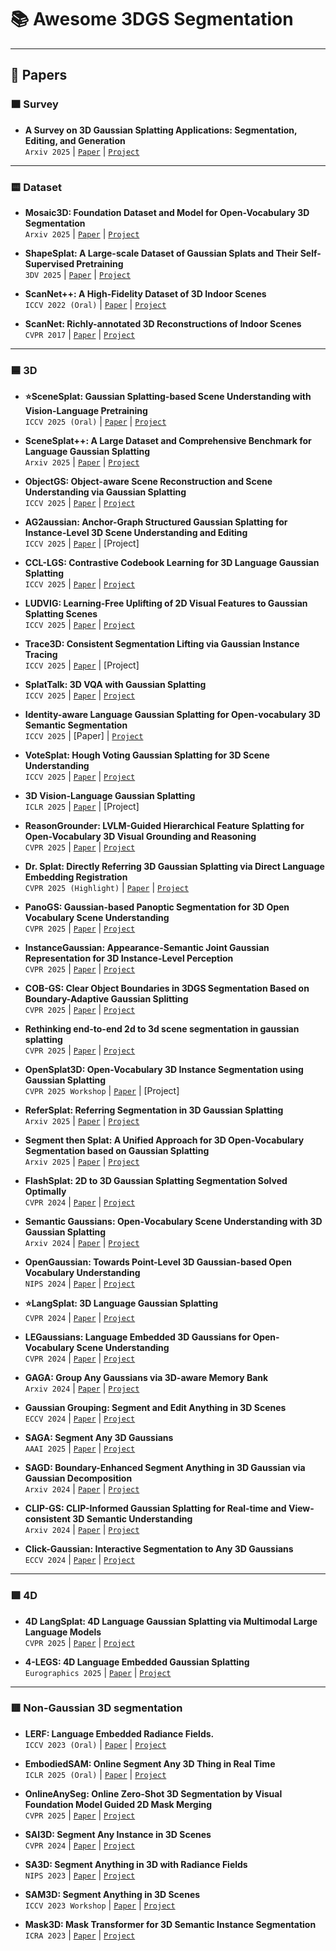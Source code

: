 # 📚 Awesome 3DGS Segmentation
---

## 📖 Papers
### 🟧 Survey
* **A Survey on 3D Gaussian Splatting Applications: Segmentation, Editing, and Generation** <br>
`Arxiv 2025` | [`Paper`](https://arxiv.org/abs/2508.09977) | [`Project`](https://github.com/heshuting555/Awesome-3DGS-Applications)
---


### 🟨 Dataset
* **Mosaic3D: Foundation Dataset and Model for Open-Vocabulary 3D Segmentation** <br>
`Arxiv 2025` | [`Paper`](https://arxiv.org/abs/2502.02548) | [`Project`](https://nvlabs.github.io/Mosaic3D/)

* **ShapeSplat: A Large-scale Dataset of Gaussian Splats and Their Self-Supervised Pretraining** <br>
`3DV 2025` | [`Paper`](https://arxiv.org/abs/2408.10906) | [`Project`](https://unique1i.github.io/ShapeSplat_webpage/)

* **ScanNet++: A High-Fidelity Dataset of 3D Indoor Scenes** <br>
`ICCV 2022 (Oral)` | [`Paper`](https://arxiv.org/abs/2308.11417) | [`Project`](https://github.com/scannetpp/scannetpp)

* **ScanNet: Richly-annotated 3D Reconstructions of Indoor Scenes** <br>
`CVPR 2017` | [`Paper`](https://arxiv.org/abs/1702.04405) | [`Project`](http://www.scan-net.org/)
---

### 🟦 3D
* **⭐SceneSplat: Gaussian Splatting-based Scene Understanding with Vision-Language Pretraining** <br>
`ICCV 2025 (Oral)` | [`Paper`](https://arxiv.org/abs/2503.18052) | [`Project`](https://github.com/unique1i/SceneSplat)

* **SceneSplat++: A Large Dataset and Comprehensive Benchmark for Language Gaussian Splatting** <br>
`Arxiv 2025` | [`Paper`](https://arxiv.org/abs/2506.08710) | [`Project`](https://github.com/unique1i/GaussianWorld_Benchmark)

* **ObjectGS: Object-aware Scene Reconstruction and Scene Understanding via Gaussian Splatting** <br>
`ICCV 2025` | [`Paper`](https://arxiv.org/abs/2507.15454) | [`Project`](https://ruijiezhu94.github.io/ObjectGS_page)

* **AG2aussian: Anchor-Graph Structured Gaussian Splatting for Instance-Level 3D Scene Understanding and Editing** <br>
`ICCV 2025` | [`Paper`](https://arxiv.org/abs/2508.01740) | [Project]

* **CCL-LGS: Contrastive Codebook Learning for 3D Language Gaussian Splatting** <br>
`ICCV 2025` | [`Paper`](https://arxiv.org/abs/2505.20469) | [`Project`](https://epsilontl.github.io/CCL-LGS/)

* **LUDVIG: Learning-Free Uplifting of 2D Visual Features to Gaussian Splatting Scenes** <br>
`ICCV 2025` | [`Paper`](https://arxiv.org/abs/2410.14462) | [`Project`](https://juliettemarrie.github.io/ludvig)

* **Trace3D: Consistent Segmentation Lifting via Gaussian Instance Tracing** <br>
`ICCV 2025` | [`Paper`](https://arxiv.org/abs/2508.03227) | [Project]

* **SplatTalk: 3D VQA with Gaussian Splatting** <br>
`ICCV 2025` | [`Paper`](https://arxiv.org/abs/2503.06271) | [`Project`](https://splat-talk.github.io/)

* **Identity-aware Language Gaussian Splatting for Open-vocabulary 3D Semantic Segmentation** <br>
`ICCV 2025` | [Paper] | [`Project`](https://github.com/DCVL-3D/ILGS_release)

* **VoteSplat: Hough Voting Gaussian Splatting for 3D Scene Understanding** <br>
`ICCV 2025` | [`Paper`](https://arxiv.org/abs/2506.22799) | [`Project`](https://sy-ja.github.io/votesplat/)

* **3D Vision-Language Gaussian Splatting** <br>
`ICLR 2025` | [`Paper`](https://arxiv.org/abs/2410.07577) | [Project]

* **ReasonGrounder: LVLM-Guided Hierarchical Feature Splatting for Open-Vocabulary 3D Visual Grounding and Reasoning** <br>
`CVPR 2025` | [`Paper`](https://arxiv.org/abs/2503.23297) | [`Project`](https://zhenyangliu.github.io/ReasonGrounder/)

* **Dr. Splat: Directly Referring 3D Gaussian Splatting via Direct Language Embedding Registration** <br>
`CVPR 2025 (Highlight)` | [`Paper`](https://arxiv.org/abs/2502.16652) | [`Project`](https://drsplat.github.io/)

* **PanoGS: Gaussian-based Panoptic Segmentation for 3D Open Vocabulary Scene Understanding** <br>
`CVPR 2025` | [`Paper`](https://arxiv.org/abs/2503.18107) | [`Project`](https://zju3dv.github.io/panogs/)

* **InstanceGaussian: Appearance-Semantic Joint Gaussian Representation for 3D Instance-Level Perception** <br>
`CVPR 2025` | [`Paper`](https://arxiv.org/abs/2411.19235) | [`Project`](https://lhj-git.github.io/InstanceGaussian/)

* **COB-GS: Clear Object Boundaries in 3DGS Segmentation Based on Boundary-Adaptive Gaussian Splitting** <br>
`CVPR 2025` | [`Paper`](https://arxiv.org/abs/2503.19443) | [`Project`](https://github.com/ZestfulJX/COB-GS)

* **Rethinking end-to-end 2d to 3d scene segmentation in gaussian splatting** <br>
`CVPR 2025` | [`Paper`](https://arxiv.org/abs/2503.14029) | [`Project`](https://github.com/Runsong123/Unified-Lift)

* **OpenSplat3D: Open-Vocabulary 3D Instance Segmentation using Gaussian Splatting** <br>
`CVPR 2025 Workshop` | [`Paper`](https://arxiv.org/abs/2506.07697) | [Project]

* **ReferSplat: Referring Segmentation in 3D Gaussian Splatting** <br>
`Arxiv 2025` | [`Paper`](https://arxiv.org/abs/2508.08252) | [`Project`](https://github.com/heshuting555/ReferSplat)

* **Segment then Splat: A Unified Approach for 3D Open-Vocabulary Segmentation based on Gaussian Splatting** <br>
`Arxiv 2025` | [`Paper`](https://arxiv.org/abs/2503.22204) | [`Project`](https://vulab-ai.github.io/Segment-then-Splat/)

* **FlashSplat: 2D to 3D Gaussian Splatting Segmentation Solved Optimally** <br>
`CVPR 2024` | [`Paper`](https://arxiv.org/abs/2409.08270) | [`Project`](https://github.com/florinshen/FlashSplat)

* **Semantic Gaussians: Open-Vocabulary Scene Understanding with 3D Gaussian Splatting** <br>
`Arxiv 2024` | [`Paper`](https://arxiv.org/abs/2403.15624) | [`Project`](https://github.com/sharinka0715/semantic-gaussians)

* **OpenGaussian: Towards Point-Level 3D Gaussian-based Open Vocabulary Understanding** <br>
`NIPS 2024` | [`Paper`](https://arxiv.org/abs/2406.02058) | [`Project`](https://3d-aigc.github.io/OpenGaussian)

* **⭐LangSplat: 3D Language Gaussian Splatting** <br>
`CVPR 2024` | [`Paper`](https://arxiv.org/abs/2312.16084) | [`Project`](https://langsplat.github.io/)

* **LEGaussians: Language Embedded 3D Gaussians for Open-Vocabulary Scene Understanding** <br>
`CVPR 2024` | [`Paper`](https://arxiv.org/abs/2311.18482) | [`Project`](https://buaavrcg.github.io/LEGaussians/)

* **GAGA: Group Any Gaussians via 3D-aware Memory Bank** <br>
`Arxiv 2024` | [`Paper`](https://arxiv.org/abs/2404.07977) | [`Project`](https://www.gaga.gallery/)

* **Gaussian Grouping: Segment and Edit Anything in 3D Scenes** <br>
`ECCV 2024` | [`Paper`](https://arxiv.org/abs/2312.00732) | [`Project`](https://github.com/lkeab/gaussian-grouping)

* **SAGA: Segment Any 3D Gaussians** <br>
`AAAI 2025` | [`Paper`](https://arxiv.org/abs/2312.00860) | [`Project`](https://github.com/Jumpat/SegAnyGAussians)

* **SAGD: Boundary-Enhanced Segment Anything in 3D Gaussian via Gaussian Decomposition** <br>
`Arxiv 2024` | [`Paper`](https://arxiv.org/abs/2401.17857) | [`Project`](https://github.com/XuHu0529/SAGS)

* **CLIP-GS: CLIP-Informed Gaussian Splatting for Real-time and View-consistent 3D Semantic Understanding** <br>
`Arxiv 2024` | [`Paper`](https://arxiv.org/abs/2404.14249) | [`Project`](https://gbliao.github.io/CLIP-GS.github.io/)

* **Click-Gaussian: Interactive Segmentation to Any 3D Gaussians** <br>
`ECCV 2024` | [`Paper`](https://arxiv.org/abs/2407.11793) | [`Project`](https://seokhunchoi.github.io/Click-Gaussian)
---

### 🟩 4D
* **4D LangSplat: 4D Language Gaussian Splatting via Multimodal Large Language Models** <br>
`CVPR 2025` | [`Paper`](https://arxiv.org/abs/2503.10437) | [`Project`](https://4d-langsplat.github.io/)

* **4-LEGS: 4D Language Embedded Gaussian Splatting** <br>
`Eurographics 2025` | [`Paper`](https://arxiv.org/abs/2410.10719) | [`Project`](https://tau-vailab.github.io/4-LEGS/)
---

### 🟥 Non-Gaussian 3D segmentation
* **LERF: Language Embedded Radiance Fields.** <br>
`ICCV 2023 (Oral)` | [`Paper`](https://arxiv.org/abs/2303.09553) | [`Project`](https://lerf.io/)

* **EmbodiedSAM: Online Segment Any 3D Thing in Real Time** <br>
`ICLR 2025 (Oral)` | [`Paper`](https://arxiv.org/abs/2408.11811) | [`Project`](https://xuxw98.github.io/ESAM/)

* **OnlineAnySeg: Online Zero-Shot 3D Segmentation by Visual Foundation Model Guided 2D Mask Merging** <br>
`CVPR 2025` | [`Paper`](https://arxiv.org/abs/2503.01309) | [`Project`](https://yjtang249.github.io/OnlineAnySeg)

* **SAI3D: Segment Any Instance in 3D Scenes** <br>
`CVPR 2024` | [`Paper`](https://arxiv.org/abs/2312.11557) | [`Project`](https://yd-yin.github.io/SAI3D)

* **SA3D: Segment Anything in 3D with Radiance Fields** <br>
`NIPS 2023` | [`Paper`](https://arxiv.org/abs/2304.12308) | [`Project`](https://github.com/Jumpat/SegmentAnythingin3D)

* **SAM3D: Segment Anything in 3D Scenes** <br>
`ICCV 2023 Workshop` | [`Paper`](https://arxiv.org/abs/2306.03908) | [`Project`](https://github.com/Pointcept/SegmentAnything3D)

* **Mask3D: Mask Transformer for 3D Semantic Instance Segmentation** <br>
`ICRA 2023` | [`Paper`](https://arxiv.org/abs/2210.03105) | [`Project`](https://github.com/JonasSchult/Mask3D)

